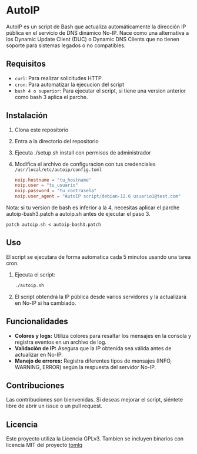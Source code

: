 # AutoIP

AutoIP es un script de Bash que actualiza automáticamente la dirección IP pública en el servicio de DNS 
dinámico No-IP. Nace como una alternativa a los Dynamic Update Client (DUC) o Dynamic DNS Clients que 
no tienen soporte para sistemas legados o no compatibles.

## Requisitos

- `curl`: Para realizar solicitudes HTTP.
- `cron`: Para automatizar la ejecucion del script
- `bash 4 o superior`: Para ejecutar el script, si tiene una version anterior como bash 3 aplica el parche.

## Instalación

1. Clona este repositorio
2. Entra a la directorio del repositorio
3. Ejecuta ./setup.sh install con permisos de administrador
4. Modifica el archivo de configuracion con tus credenciales `/usr/local/etc/autoip/config.toml`

   ```toml
   noip.hostname = "tu_hostname"
   noip.user = "tu_usuario"
   noip.password = "tu_contraseña"
   noip.user_agent = "AutoIP script/debian-12.6 usuario1@test.com"
   ```

Nota: si tu version de bash es inferior a la 4, necesitas aplicar el parche autoip-bash3.patch a autoip.sh 
antes de ejecutar el paso 3.

```
patch autoip.sh < autoip-bash3.patch

```

## Uso

El script se ejecutara de forma automatica cada 5 minutos usando una tarea cron.

1. Ejecuta el script:

   ```bash
   ./autoip.sh
   ```

2. El script obtendrá la IP pública desde varios servidores y la actualizará en No-IP si ha cambiado.

## Funcionalidades

- **Colores y logs:** Utiliza colores para resaltar los mensajes en la consola y registra eventos en un archivo de log.
- **Validación de IP:** Asegura que la IP obtenida sea válida antes de actualizar en No-IP.
- **Manejo de errores:** Registra diferentes tipos de mensajes (INFO, WARNING, ERROR) según la respuesta del servidor No-IP.

## Contribuciones

Las contribuciones son bienvenidas. Si deseas mejorar el script, siéntete libre de abrir un issue o un pull request.

## Licencia

Este proyecto utiliza la Licencia GPLv3. 
Tambien se incluyen binarios con licencia MIT del proyecto [tomlq](https://github.com/cryptaliagy/tomlq)
